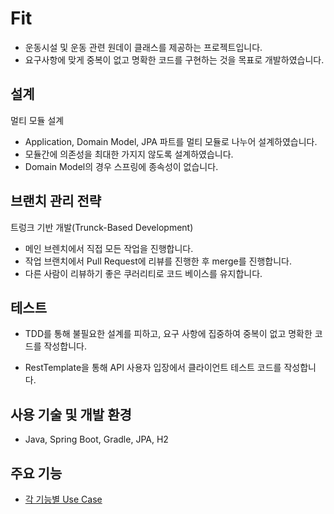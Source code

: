 # Fit

- 운동시설 및 운동 관련 원데이 클래스를 제공하는 프로젝트입니다.
- 요구사항에 맞게 중복이 없고 명확한 코드를 구현하는 것을 목표로 개발하였습니다.

## 설계

멀티 모듈 설계
- Application, Domain Model, JPA 파트를 멀티 모듈로 나누어 설계하였습니다.
- 모듈간에 의존성을 최대한 가지지 않도록 설계하였습니다.
- Domain Model의 경우 스프링에 종속성이 없습니다.

## 브랜치 관리 전략

트렁크 기반 개발(Trunck-Based Development)
- 메인 브렌치에서 직접 모든 작업을 진행합니다.
- 작업 브랜치에서 Pull Request에 리뷰를 진행한 후 merge를 진행합니다.
- 다른 사람이 리뷰하기 좋은 쿠러리티로 코드 베이스를 유지합니다.


## 테스트
- TDD를 통해 불필요한 설계를 피하고, 요구 사항에 집중하여 중복이 없고 명확한 코드를 작성합니다.

- RestTemplate을 통해 API 사용자 입장에서 클라이언트 테스트 코드를 작성합니다.


## 사용 기술 및 개발 환경

- Java, Spring Boot, Gradle, JPA, H2


## 주요 기능

- [각 기능별 Use Case](https://github.com/f-lab-edu/fit/wiki/Use-Case)
